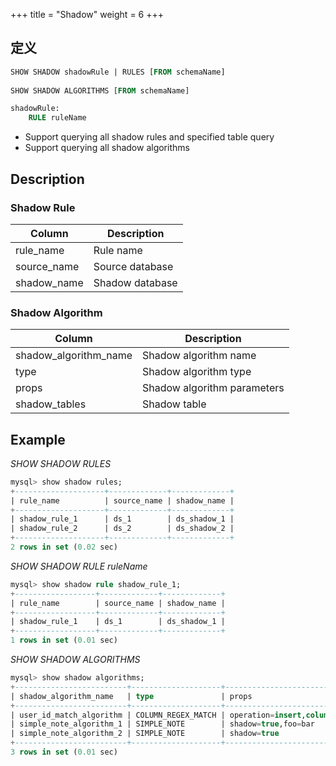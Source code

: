 +++
    title = "Shadow" 
weight = 6 
+++

## 定义

```sql
SHOW SHADOW shadowRule | RULES [FROM schemaName]
    
SHOW SHADOW ALGORITHMS [FROM schemaName]

shadowRule: 
    RULE ruleName
```
-  Support querying all shadow rules and specified table query
-  Support querying all shadow algorithms

## Description

### Shadow Rule

| Column      | Description           |
| ----------- | --------------------- |
| rule_name   | Rule name             |
| source_name | Source database       |
| shadow_name | Shadow database       |

### Shadow Algorithm

| Column                | Description                  |
| -------------------   | ---------------------------- |
| shadow_algorithm_name | Shadow algorithm name        |
| type                  | Shadow algorithm type        |
| props                 | Shadow algorithm parameters  |
| shadow_tables         | Shadow table                 |

## Example

*SHOW SHADOW RULES*

```sql
mysql> show shadow rules;
+--------------------+-------------+-------------+
| rule_name          | source_name | shadow_name |
+--------------------+-------------+-------------+
| shadow_rule_1      | ds_1        | ds_shadow_1 |
| shadow_rule_2      | ds_2        | ds_shadow_2 |
+--------------------+-------------+-------------+
2 rows in set (0.02 sec)
```
*SHOW SHADOW RULE ruleName*

```sql
mysql> show shadow rule shadow_rule_1;
+------------------+-------------+-------------+
| rule_name        | source_name | shadow_name |
+------------------+-------------+-------------+
| shadow_rule_1    | ds_1        | ds_shadow_1 |
+------------------+-------------+-------------+
1 rows in set (0.01 sec)
```

*SHOW SHADOW ALGORITHMS*

```sql
mysql> show shadow algorithms;
+-------------------------+--------------------+-------------------------------------------+----------------+
| shadow_algorithm_name   | type               | props                                     | shadow_tables  |
+-------------------------+--------------------+-------------------------------------------+----------------+
| user_id_match_algorithm | COLUMN_REGEX_MATCH | operation=insert,column=user_id,regex=[1] | t_order        |
| simple_note_algorithm_1 | SIMPLE_NOTE        | shadow=true,foo=bar                       | t_order,t_user |
| simple_note_algorithm_2 | SIMPLE_NOTE        | shadow=true                               |                |
+-------------------------+--------------------+-------------------------------------------+----------------+
3 rows in set (0.01 sec)
```

### 